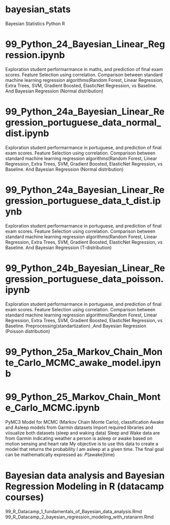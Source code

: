 # bayesian_stats
Bayesian Statistics Python R



# 99_Python_24_Bayesian_Linear_Regression.ipynb

Exploration student performarmance in maths, and prediction of final exam scores. Feature Selection using correlation.
Comparison between standard machine learning regression algorithms(Random Forest, Linear Regression, Extra Trees, SVM, Gradient Boosted, ElasticNet Regression, vs Baseline.
And Bayesian Regression (Normal distribution)


#  99_Python_24a_Bayesian_Linear_Regression_portuguese_data_normal_dist.ipynb
Exploration student performarmance in portuguese, and prediction of final exam scores. Feature Selection using correlation.
Comparison between standard machine learning regression algorithms(Random Forest, Linear Regression, Extra Trees, SVM, Gradient Boosted, ElasticNet Regression, vs Baseline.
And Bayesian Regression (Normal distribution)

# 99_Python_24a_Bayesian_Linear_Regression_portuguese_data_t_dist.ipynb

Exploration student performarmance in portuguese, and prediction of final exam scores. Feature Selection using correlation.
Comparison between standard machine learning regression algorithms(Random Forest, Linear Regression, Extra Trees, SVM, Gradient Boosted, ElasticNet Regression, vs Baseline.
And Bayesian Regression (T-distribution)

# 99_Python_24b_Bayesian_Linear_Regression_portuguese_data_poisson.ipynb

Exploration student performarmance in portuguese, and prediction of final exam scores. Feature Selection using correlation.
Comparison between standard machine learning regression algorithms(Random Forest, Linear Regression, Extra Trees, SVM, Gradient Boosted, ElasticNet Regression, vs Baseline.
Preprocessing(standartization) ,And Bayesian Regression (Poisson distribution)

# 99_Python_25a_Markov_Chain_Monte_Carlo_MCMC_awake_model.ipynb
# 99_Python_25_Markov_Chain_Monte_Carlo_MCMC.ipynb
PyMC3 Model for MCMC (Markov Chain Monte Carlo), classification
Awake and Asleep models from Garmin datasets
Import required libraries and viisualize both datasets (sleep and waking data)
Sleep and Wake data are from Garmin indicating weather a person is asleep or awake based on motion sensing and heart rate
My objective is to use this data to create a model that returns the probability I am asleep at a given time. The final goal can be mathematically expressed as:
𝑃(awake|time)


# Bayesian data analysis and Bayesian Regression Modeling in R (datacamp courses)
99_R_Datacamp_1_fundamentals_of_Bayesian_data_analysis.Rmd
99_R_Datacamp_2_bayesian_regression_modeling_with_rstanarm.Rmd



